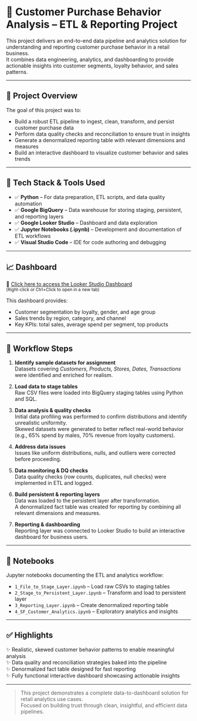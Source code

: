 
# 🛒 Customer Purchase Behavior Analysis – ETL & Reporting Project

This project delivers an end-to-end data pipeline and analytics solution for understanding and reporting customer purchase behavior in a retail business.  
It combines data engineering, analytics, and dashboarding to provide actionable insights into customer segments, loyalty behavior, and sales patterns.

---

## 🚀 Project Overview

The goal of this project was to:

- Build a robust ETL pipeline to ingest, clean, transform, and persist customer purchase data  
- Perform data quality checks and reconciliation to ensure trust in insights  
- Generate a denormalized reporting table with relevant dimensions and measures  
- Build an interactive dashboard to visualize customer behavior and sales trends  

---

## 🧰 Tech Stack & Tools Used

- ✅ **Python** – For data preparation, ETL scripts, and data quality automation  
- ✅ **Google BigQuery** – Data warehouse for storing staging, persistent, and reporting layers  
- ✅ **Google Looker Studio** – Dashboard and data exploration  
- ✅ **Jupyter Notebooks (.ipynb)** – Development and documentation of ETL workflows  
- ✅ **Visual Studio Code** – IDE for code authoring and debugging  

---

## 📈 Dashboard

🔗 [Click here to access the Looker Studio Dashboard](https://lookerstudio.google.com/reporting/f308f1ef-97bf-4173-8854-cf38d6772227/page/ZwWRF)  
<sub>(Right-click or Ctrl+Click to open in a new tab)</sub>



This dashboard provides:

- Customer segmentation by loyalty, gender, and age group  
- Sales trends by region, category, and channel  
- Key KPIs: total sales, average spend per segment, top products  

---

## 📂 Workflow Steps

1. **Identify sample datasets for assignment**  
   Datasets covering *Customers, Products, Stores, Dates, Transactions* were identified and enriched for realism.

2. **Load data to stage tables**  
   Raw CSV files were loaded into BigQuery staging tables using Python and SQL.

3. **Data analysis & quality checks**  
   Initial data profiling was performed to confirm distributions and identify unrealistic uniformity.  
   Skewed datasets were generated to better reflect real-world behavior (e.g., 65% spend by males, 70% revenue from loyalty customers).

4. **Address data issues**  
   Issues like uniform distributions, nulls, and outliers were corrected before proceeding.

5. **Data monitoring & DQ checks**  
   Data quality checks (row counts, duplicates, null checks) were implemented in ETL and logged.

6. **Build persistent & reporting layers**  
   Data was loaded to the persistent layer after transformation.  
   A denormalized fact table was created for reporting by combining all relevant dimensions and measures.

7. **Reporting & dashboarding**  
   Reporting layer was connected to Looker Studio to build an interactive dashboard for business users.

---

## 📒 Notebooks

Jupyter notebooks documenting the ETL and analytics workflow:

- `1_File_to_Stage_Layer.ipynb` – Load raw CSVs to staging tables  
- `2_Stage_to_Persistent_Layer.ipynb` – Transform and load to persistent layer  
- `3_Reporting_Layer.ipynb` – Create denormalized reporting table  
- `4_SF_Customer_Analytics.ipynb` – Exploratory analytics and insights  

---

## ✅ Highlights

✨ Realistic, skewed customer behavior patterns to enable meaningful analysis  
✨ Data quality and reconciliation strategies baked into the pipeline  
✨ Denormalized fact table designed for fast reporting  
✨ Fully functional interactive dashboard showcasing actionable insights  

---

> This project demonstrates a complete data-to-dashboard solution for retail analytics use cases.  
> Focused on building trust through clean, insightful, and efficient data pipelines.
